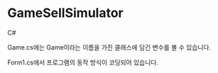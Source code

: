# GameSellSimulator
 C#

Game.cs에는 Game이라는 이름을 가진 클래스에 담긴 변수를 볼 수 있습니다.

Form1.cs에서 프로그램의 동작 방식이 코딩되어 있습니다.
